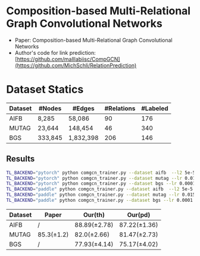 # Composition-based Multi-Relational Graph Convolutional Networks

- Paper: Composition-based Multi-Relational Graph Convolutional Networks
- Author's code for link prediction: [https://github.com/malllabiisc/CompGCN](https://github.com/MichSchli/RelationPrediction)

# Dataset Statics
| Dataset | #Nodes    | #Edges     | #Relations | #Labeled |
| ------- | --------- | ---------- | ---------- | -------- |
| AIFB    | 8,285     | 58,086     | 90         | 176      |
| MUTAG   | 23,644    | 148,454    | 46         | 340      |
| BGS     | 333,845   | 1,832,398  | 206        | 146      |

Results
-------

```bash
TL_BACKEND="pytorch" python comgcn_trainer.py --dataset aifb  --l2 5e-5 --op sub
TL_BACKEND="pytorch" python comgcn_trainer.py --dataset mutag --lr 0.015 --l2_coef 5e-2 --op sub
TL_BACKEND="pytorch" python comgcn_trainer.py --dataset bgs --lr 0.0001 --l2_coef 5e-2
TL_BACKEND="paddle" python comgcn_trainer.py --dataset aifb  --l2 5e-5 --op sub
TL_BACKEND="paddle" python comgcn_trainer.py --dataset mutag --lr 0.015 --l2_coef 5e-2 --op sub
TL_BACKEND="paddle" python comgcn_trainer.py --dataset bgs --lr 0.0001 --l2_coef 5e-2
```

| Dataset | Paper      | Our(th)      | Our(pd)      |
| ------- | ---------- | ------------ | ------------ |
| AIFB    | /          | 88.89(±2.78) | 87.22(±1.36) |
| MUTAG   | 85.3(±1.2) | 82.0(±2.66)  | 81.47(±2.73) |
| BGS     | /          | 77.93(±4.14) | 75.17(±4.02) |